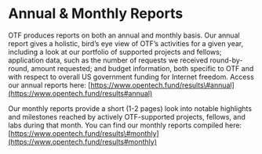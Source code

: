 # Annual & Monthly Reports

OTF produces reports on both an annual and monthly basis. Our annual report gives a holistic, bird’s eye view of OTF’s activities for a given year, including a look at our portfolio of supported projects and fellows; application data, such as the number of requests we received round-by-round, amount requested; and budget information, both specific to OTF and with respect to overall US government funding for Internet freedom. Access our annual reports here: [https://www.opentech.fund/results\#annual](https://www.opentech.fund/results#annual)

Our monthly reports provide a short \(1-2 pages\) look into notable highlights and milestones reached by actively OTF-supported projects, fellows, and labs during that month. You can find our monthly reports compiled here: [https://www.opentech.fund/results\#monthly](https://www.opentech.fund/results#monthly)

